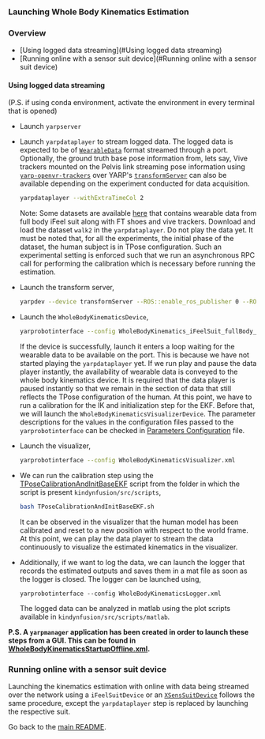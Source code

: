 ### Launching Whole Body Kinematics Estimation

### Overview

- [Using  logged data streaming](#Using  logged data streaming)
- [Running online with a sensor suit device](#Running online with a sensor suit device)

#### Using  logged data streaming

(P.S. if using conda environment, activate the environment in every terminal that is opened)

- Launch `yarpserver`

- Launch `yarpdataplayer` to stream logged data. The logged data is expected to be of [`WearableData`](https://github.com/robotology/wearables/blob/master/msgs/thrift/WearableData.thrift) format streamed through a port. Optionally, the ground truth base pose information from, lets say, Vive trackers mounted on the Pelvis link streaming pose information using [`yarp-openvr-trackers`](https://github.com/ami-iit/yarp-openvr-trackers) over YARP's [`transformServer`](https://www.yarp.it/latest/classTransformServer.html) can also be available depending on the experiment conducted for data acquisition.

  ```bash
  yarpdataplayer --withExtraTimeCol 2
  ```

  Note: Some datasets  are available [here](https://istitutoitalianotecnologia.sharepoint.com/sites/ergoCub/Documenti%20condivisi/Forms/AllItems.aspx?csf=1&web=1&e=s9Jyy0&cid=d4372edc%2D353c%2D4957%2D8f52%2D2b8464285bd3&RootFolder=%2Fsites%2FergoCub%2FDocumenti%20condivisi%2FGeneral%2Fexperimental%2Ddatasets%2F2022%5F04%5F22%5FiFeelSuitWholeBodyWithViveTrackers&FolderCTID=0x01200064D341C6B34EB5429E707508F3A075A7) that contains wearable data from full body iFeel suit along with FT shoes and vive trackers. Download and load the dataset `walk2`  in the `yarpdataplayer`. Do not play the data yet. It must be noted that, for all the experiments, the initial phase of the dataset, the human subject is in TPose configuration. Such an experimental setting is enforced such that we run an asynchronous RPC call for performing the calibration  which is necessary before running the estimation.

- Launch the transform server,

  ``` bash
  yarpdev --device transformServer --ROS::enable_ros_publisher 0 --ROS::enable_ros_subscriber 0
  ```

- Launch the `WholeBodyKinematicsDevice`,

  ``` bash
  yarprobotinterface --config WholeBodyKinematics_iFeelSuit_fullBody_1_Subject08_FtShoes41.xml
  ```

  If the device is successfully, launch it enters a loop waiting for the wearable data to be available on the port. This is because we have not started playing the `yarpdataplayer` yet.  If we run play and pause the data player instantly, the availability of wearable data is conveyed to the whole body kinematics device. It is required that the data player is paused instantly so that we remain in the section of data that still reflects the TPose configuration of the human. At this point, we have to run a calibration for the IK and initialization step for the EKF. Before that, we will launch the `WholeBodyKinematicsVisualizerDevice`. The parameter descriptions for the values in the configuration files  passed to the `yarprobotinterface` can be checked in [Parameters Configuration](./parameters-config.md) file.

- Launch the visualizer,
  ``` bash
  yarprobotinterface --config WholeBodyKinematicsVisualizer.xml
  ```

- We can run the calibration step using the [TPoseCalibrationAndInitBaseEKF](./../src/scripts/TPoseCalibrationAndInitBaseEKF.sh) script from the folder in which the script is present `kindynfusion/src/scripts`,
  ``` bash
  bash TPoseCalibrationAndInitBaseEKF.sh
  ```

  It can be observed in the visualizer that the human model has been calibrated and reset to a new position with respect to the world frame. At this point, we can play the data player to stream the data continuously to visualize the estimated kinematics in the visualizer.

- Additionally, if we want to log the data, we can launch the logger that records the estimated outputs and saves them in a mat file as soon as the logger is closed. The logger can be launched using,
  ```
  yarprobotinterface --config WholeBodyKinematicsLogger.xml
  ```

  The logged data can be analyzed in matlab using the plot scripts available in `kindynfusion/src/scripts/matlab`.



**P.S. A `yarpmanager` application has been created in order to launch these steps from a GUI. This can be found in [WholeBodyKinematicsStartupOffline.xml](./../src/devices/WholeBodyKinematicsDevice/scripts/applications/WholeBodyKinematicsStartupOffline.xml).**



### Running online with a sensor suit device

Launching the kinematics estimation with online with data being streamed over the network using a `iFeelSuitDevice` or an [`XSensSuitDevice`](https://github.com/robotology/wearables/tree/master/devices/XsensSuit) follows the same procedure, except the `yarpdataplayer` step is replaced by launching the respective suit. 



Go back to the [main README](./../README.md).






